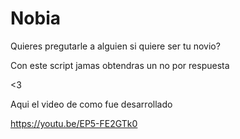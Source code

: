 # Nobia
Quieres pregutarle a alguien si quiere ser tu novio?

Con este script jamas obtendras un no por respuesta


<3 


Aqui el video de como fue desarrollado 

https://youtu.be/EP5-FE2GTk0
